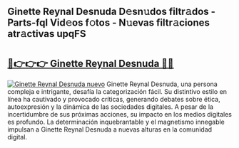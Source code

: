 ## Ginette Reynal Desnuda D𝚎sn𝚞dos filtr𝚊dos - Parts-fql Vid𝚎os f𝚘tos - N𝚞evas filtr𝚊ciones atr𝚊ctivas upqFS

# <h2><a href="http://mba19cc.tromn.icu/?c=Ginette+Reynal+Desnuda">🔗👉👉👉 Ginette Reynal Desnuda 🔗🔗</a></h2>

[![Ginette Reynal Desnuda nuevo](https://i.imgur.com/pEAQMta.gif)](http://mba19cc.tromn.icu/?c=Ginette+Reynal+Desnuda)
Ginette Reynal Desnuda, una persona compleja e intrigante, desafía la categorización fácil. Su distintivo estilo en línea ha cautivado y provocado críticas, generando debates sobre ética, autoexpresión y la dinámica de las sociedades digitales. A pesar de la incertidumbre de sus próximas acciones, su impacto en los medios digitales es profundo. La determinación inquebrantable y el magnetismo innegable impulsan a Ginette Reynal Desnuda a nuevas alturas en la comunidad digital.
